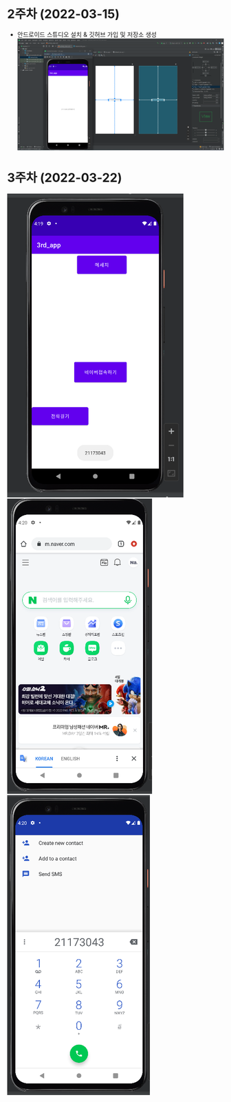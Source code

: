 # 2주차 (2022-03-15)
- 안드로이드 스튜디오 설치 & 깃허브 가입 및 저장소 생성
<img width="" height="" src="./pic/2st.png.png"></img>

# 3주차 (2022-03-22)
<img width="" height="" src="./pic/메인.png"></img>
<img width="" height="" src="./pic/3주차_네이버.png"></img>
<img width="" height="" src="./pic/3주차_전화걸기.png"></img>
